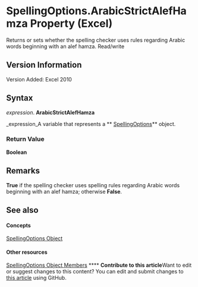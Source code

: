 
# SpellingOptions.ArabicStrictAlefHamza Property (Excel)

Returns or sets whether the spelling checker uses rules regarding Arabic words beginning with an alef hamza. Read/write


## Version Information

Version Added: Excel 2010 


## Syntax

 _expression_. **ArabicStrictAlefHamza**

 _expression_A variable that represents a  ** [SpellingOptions](3ba7d0b4-bebb-0cc9-cb50-066d1c19d876.md)** object.


### Return Value

 **Boolean**


## Remarks

 **True** if the spelling checker uses spelling rules regarding Arabic words beginning with an alef hamza; otherwise **False**.


## See also


#### Concepts


 [SpellingOptions Object](3ba7d0b4-bebb-0cc9-cb50-066d1c19d876.md)
#### Other resources


 [SpellingOptions Object Members](d25612d9-256d-de1b-e89b-0440f37d9caa.md)
****   **Contribute to this article**Want to edit or suggest changes to this content? You can edit and submit changes to  [this article](https://github.com/jhershey00/VBA_Excel_Test/OpenXMLCon/articles/0e144aee-eb66-173f-2ee0-69ad433fcd25.md) using GitHub.

